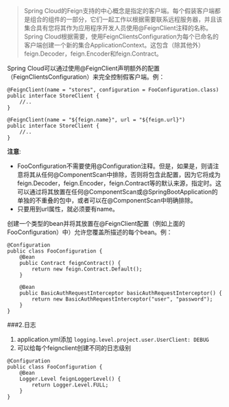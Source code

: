 >Spring Cloud的Feign支持的中心概念是指定的客户端。每个假装客户端都是组合的组件的一部分，它们一起工作以根据需要联系远程服务器，并且该集合具有您将其作为应用程序开发人员使用@FeignClient注释的名称。Spring Cloud根据需要，使用FeignClientsConfiguration为每个已命名的客户端创建一个新的集合ApplicationContext。这包含（除其他外）feign.Decoder，feign.Encoder和feign.Contract。

Spring Cloud可以通过使用@FeignClient声明额外的配置（FeignClientsConfiguration）来完全控制假客户端。例：
```
@FeignClient(name = "stores", configuration = FooConfiguration.class)
public interface StoreClient {
    //..
}
```
```
@FeignClient(name = "${feign.name}", url = "${feign.url}")
public interface StoreClient {
    //..
}
```
**注意**:
* FooConfiguration不需要使用@Configuration注释。但是，如果是，则请注意将其从任何@ComponentScan中排除，否则将包含此配置，因为它将成为feign.Decoder，feign.Encoder，feign.Contract等的默认来源，指定时。这可以通过将其放置在任何@ComponentScan或@SpringBootApplication的单独的不重叠的包中，或者可以在@ComponentScan中明确排除。
* 只要用到url属性，就必须要有name。


创建一个类型的bean并将其放置在@FeignClient配置（例如上面的FooConfiguration）中）允许您覆盖所描述的每个bean。例：
```
@Configuration
public class FooConfiguration {
    @Bean
    public Contract feignContract() {
        return new feign.Contract.Default();
    }

    @Bean
    public BasicAuthRequestInterceptor basicAuthRequestInterceptor() {
        return new BasicAuthRequestInterceptor("user", "password");
    }
}
```
###2.日志
1. application.yml添加
`logging.level.project.user.UserClient: DEBUG`
2. 可以给每个feignclient创建不同的日志级别
```
@Configuration
public class FooConfiguration {
    @Bean
    Logger.Level feignLoggerLevel() {
        return Logger.Level.FULL;
    }
}
```
